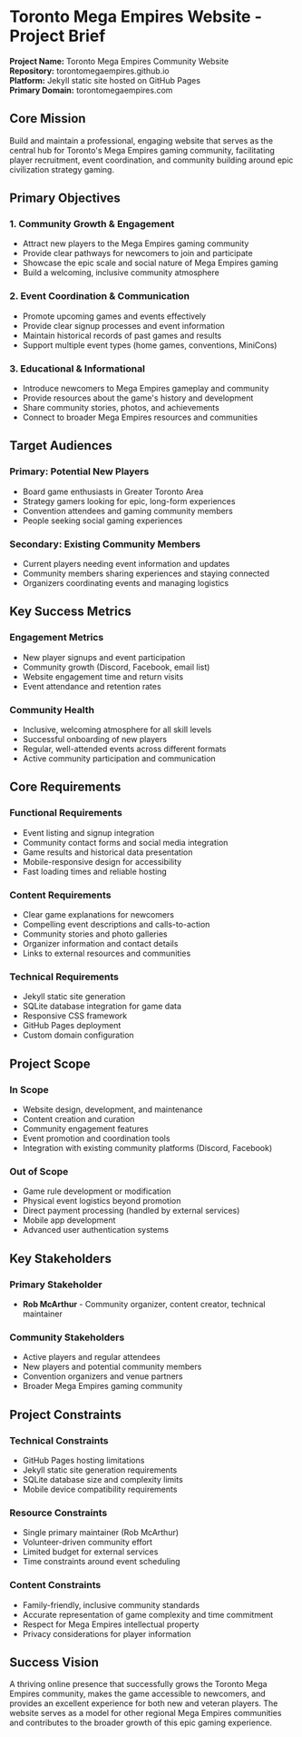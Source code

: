# Toronto Mega Empires Website - Project Brief

**Project Name:** Toronto Mega Empires Community Website  
**Repository:** torontomegaempires.github.io  
**Platform:** Jekyll static site hosted on GitHub Pages  
**Primary Domain:** torontomegaempires.com  

## Core Mission

Build and maintain a professional, engaging website that serves as the central hub for Toronto's Mega Empires gaming community, facilitating player recruitment, event coordination, and community building around epic civilization strategy gaming.

## Primary Objectives

### 1. Community Growth & Engagement
- Attract new players to the Mega Empires gaming community
- Provide clear pathways for newcomers to join and participate
- Showcase the epic scale and social nature of Mega Empires gaming
- Build a welcoming, inclusive community atmosphere

### 2. Event Coordination & Communication
- Promote upcoming games and events effectively
- Provide clear signup processes and event information
- Maintain historical records of past games and results
- Support multiple event types (home games, conventions, MiniCons)

### 3. Educational & Informational
- Introduce newcomers to Mega Empires gameplay and community
- Provide resources about the game's history and development
- Share community stories, photos, and achievements
- Connect to broader Mega Empires resources and communities

## Target Audiences

### Primary: Potential New Players
- Board game enthusiasts in Greater Toronto Area
- Strategy gamers looking for epic, long-form experiences
- Convention attendees and gaming community members
- People seeking social gaming experiences

### Secondary: Existing Community Members
- Current players needing event information and updates
- Community members sharing experiences and staying connected
- Organizers coordinating events and managing logistics

## Key Success Metrics

### Engagement Metrics
- New player signups and event participation
- Community growth (Discord, Facebook, email list)
- Website engagement time and return visits
- Event attendance and retention rates

### Community Health
- Inclusive, welcoming atmosphere for all skill levels
- Successful onboarding of new players
- Regular, well-attended events across different formats
- Active community participation and communication

## Core Requirements

### Functional Requirements
- Event listing and signup integration
- Community contact forms and social media integration
- Game results and historical data presentation
- Mobile-responsive design for accessibility
- Fast loading times and reliable hosting

### Content Requirements
- Clear game explanations for newcomers
- Compelling event descriptions and calls-to-action
- Community stories and photo galleries
- Organizer information and contact details
- Links to external resources and communities

### Technical Requirements
- Jekyll static site generation
- SQLite database integration for game data
- Responsive CSS framework
- GitHub Pages deployment
- Custom domain configuration

## Project Scope

### In Scope
- Website design, development, and maintenance
- Content creation and curation
- Community engagement features
- Event promotion and coordination tools
- Integration with existing community platforms (Discord, Facebook)

### Out of Scope
- Game rule development or modification
- Physical event logistics beyond promotion
- Direct payment processing (handled by external services)
- Mobile app development
- Advanced user authentication systems

## Key Stakeholders

### Primary Stakeholder
- **Rob McArthur** - Community organizer, content creator, technical maintainer

### Community Stakeholders
- Active players and regular attendees
- New players and potential community members
- Convention organizers and venue partners
- Broader Mega Empires gaming community

## Project Constraints

### Technical Constraints
- GitHub Pages hosting limitations
- Jekyll static site generation requirements
- SQLite database size and complexity limits
- Mobile device compatibility requirements

### Resource Constraints
- Single primary maintainer (Rob McArthur)
- Volunteer-driven community effort
- Limited budget for external services
- Time constraints around event scheduling

### Content Constraints
- Family-friendly, inclusive community standards
- Accurate representation of game complexity and time commitment
- Respect for Mega Empires intellectual property
- Privacy considerations for player information

## Success Vision

A thriving online presence that successfully grows the Toronto Mega Empires community, makes the game accessible to newcomers, and provides an excellent experience for both new and veteran players. The website serves as a model for other regional Mega Empires communities and contributes to the broader growth of this epic gaming experience.
